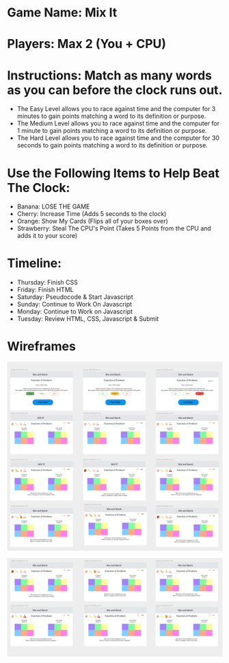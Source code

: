 # Game Name: Mix It
# Players: Max 2 (You + CPU) 
# Instructions: Match as many words as you can before the clock runs out. 
* The Easy Level allows you to race against time and the computer for 3 minutes to gain points matching a word to its definition or purpose.
* The Medium Level allows you to race against time and the computer for 1 minute to gain points matching a word to its definition or purpose.
* The Hard Level allows you to race against time and the computer for 30 seconds to gain points matching a word to its definition or purpose.
# Use the Following Items to Help Beat The Clock:
* Banana: LOSE THE GAME
* Cherry: Increase Time (Adds 5 seconds to the clock)
* Orange: Show My Cards (Flips all of your boxes over)
* Strawberry: Steal The CPU's Point (Takes 5 Points from the CPU and adds it to your score)

# Timeline: 
* Thursday: Finish CSS
* Friday: Finish HTML
* Saturday: Pseudocode & Start Javascript
* Sunday: Continue to Work On Javascript
* Monday: Continue to Work on Javascript
* Tuesday: Review HTML, CSS, Javascript & Submit

# Wireframes
![alt text](https://github.com/Thandi227/MixIT/blob/master/assets/Screen%20Shot%202020-03-11%20at%203.09.25%20PM.png "Logo Title Text 1")

![alt text](https://github.com/Thandi227/MixIT/blob/master/assets/Screen%20Shot%202020-03-11%20at%203.09.32%20PM.png "Logo Title Text 1")
